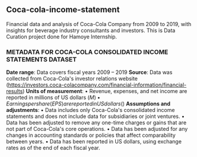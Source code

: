 ## Coca-cola-income-statement
Financial data and analysis of Coca-Cola Company from 2009 to 2019, with insights for beverage industry consultants and investors.
This is Data Curation project done for Hamoye Internship.

### METADATA FOR COCA-COLA CONSOLIDATED INCOME STATEMENTS DATASET
**Date range**: Data covers fiscal years 2009 – 2019
**Source**: Data was collected from Coca-Cola's investor relations website (https://investors.coca-colacompany.com/financial-information/financial-results) 
**Units of measurement**:
•	Revenue, expenses, and net income are reported in millions of US dollars ($M)
•	Earnings per share (EPS) are reported in US dollars ($)
**Assumptions and adjustments**: 
•	Data includes only Coca-Cola's consolidated income statements and does not include data for subsidiaries or joint ventures.
•	Data has been adjusted to remove any one-time charges or gains that are not part of Coca-Cola's core operations.
•	Data has been adjusted for any changes in accounting standards or policies that affect comparability between years.
•	Data has been reported in US dollars, using exchange rates as of the end of each fiscal year.

